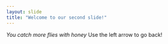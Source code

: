 ```yaml
---
layout: slide
title: "Welcome to our second slide!"
---
```

*You catch more flies with honey*
Use the left arrow to go back!

